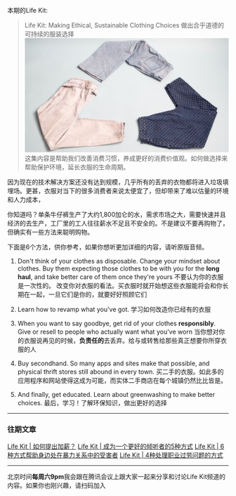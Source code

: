 本期的Life Kit:
>Life Kit: Making Ethical, Sustainable Clothing Choices 做出合乎道德的可持续的服装选择
![](./_image/2021-04-29-22-05-24.jpg) 
这集内容是帮助我们改善消费习惯，养成更好的消费价值观。如何做选择来帮助保护环境，延长衣服的生命周期。

因为现在的技术解决方案还没有达到规模，几乎所有的丢弃的衣物都将进入垃圾填埋场。更甚，衣服对当下的很多消费者来说太便宜了，但却带来了难以估量的环境和人力成本，

你知道吗？单条牛仔裤生产了大约1,800加仑的水，需求市场之大，需要快速并且经济的去生产，工厂里的工人往往薪水不足且不安全的。不是建议不要再购物了，但确实有一些方法来聪明购物。 

下面是6个方法，供你参考，如果你想听更加详细的内容，请听原版音频。
1. Don't think of your clothes as disposable. Change your mindset about clothes. Buy them expecting those clothes to be with you for the **long haul**, and take better care of them once they're yours
不要认为你的衣服是一次性的。 改变你对衣服的看法。买衣服时就开始想这些衣服能将会和你长期在一起，一旦它们是你的，就要好好照顾它们

2. Learn how to revamp what you've got.
学习如何改造你已经有的衣服

3. When you want to say goodbye, get rid of your clothes **responsibly**. Give or resell to people who actually want what you've worn
当你想对你的衣服说再见的时候，**负责任的**去丢弃。给与或转售给那些真正想要你所穿衣服的人

5. Buy secondhand. So many apps and sites make that possible, and physical thrift stores still abound in every town.
买二手的衣服。如此多的应用程序和网站使得这成为可能，而实体二手商店在每个城镇仍然比比皆是。

6. And finally, get educated. Learn about greenwashing to make better choices.
最后，学习！了解环保知识，做出更好的选择

- - - - - - - 
### 往期文章
[Life Kit | 如何提出加薪？](https://mp.weixin.qq.com/s/GkmaXjpb6vYS8vfXqSaZ_A)
[Life Kit | 成为一个更好的倾听者的5种方式](https://mp.weixin.qq.com/s/sZSnl-k-5uLrYegFwlzxHQ)
[Life Kit | 6种方式帮助身边处在暴力关系中的受害者](https://mp.weixin.qq.com/s/ObewcuoDeqwZGQM2FIqSkA)
[Life Kit | 4种处理职业过劳问题的方式](https://mp.weixin.qq.com/s/VhYMO_YB20sNmUS_nPMp3g)

- - - - - - 
北京时间**每周六9pm**我会跟在腾讯会议上跟大家一起来分享和讨论Life Kit频道的内容。如果你也刚兴趣，请扫码加入

